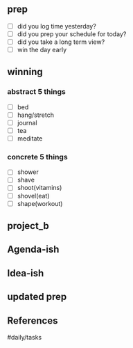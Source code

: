 ## prep
- [ ] did you log time yesterday?
- [ ] did you prep your schedule for today?
- [ ] did you take a long term view?
- [ ] win the day early

## winning
### abstract 5 things
- [ ] bed
- [ ] hang/stretch
- [ ] journal
- [ ] tea
- [ ] meditate

### concrete 5 things
- [ ] shower
- [ ] shave
- [ ] shoot(vitamins)
- [ ] shovel(eat)
- [ ] shape(workout)

## project_b

## Agenda-ish

## Idea-ish


updated prep
---
## References

#daily/tasks
